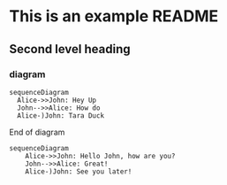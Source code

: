 # This is an example README

## Second level heading

### diagram
```mermaid
sequenceDiagram
  Alice->>John: Hey Up
  John-->>Alice: How do
  Alice-)John: Tara Duck
```

End of diagram

```mermaid
sequenceDiagram
    Alice->>John: Hello John, how are you?
    John-->>Alice: Great!
    Alice-)John: See you later!
```
